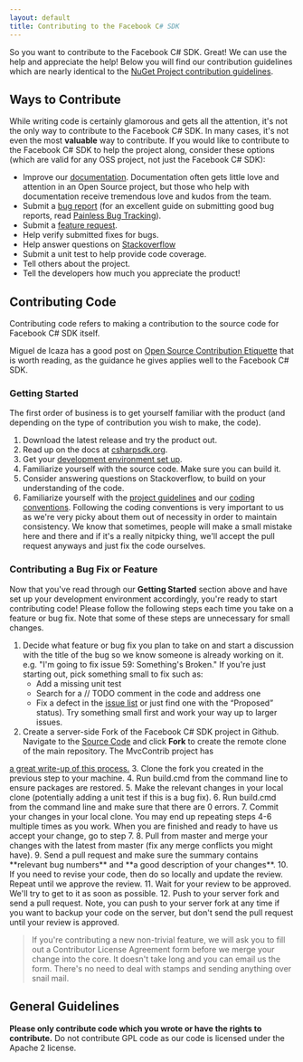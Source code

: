 ```yaml
---
layout: default
title: Contributing to the Facebook C# SDK
---
```


So you want to contribute to the Facebook C# SDK. Great! We can use the help and appreciate the help! Below you will find
our contribution guidelines which are nearly identical to the [NuGet Project contribution guidelines](http://docs.nuget.org/docs/contribute/contributing-to-nuget).

## Ways to Contribute

While writing code is certainly glamorous and gets all the attention, it's not the only way to contribute to the 
Facebook C# SDK. 
In many cases, it's not even the most **valuable** way to contribute. 
If you would like to contribute to the Facebook C# SDK to help the project along, consider these options 
(which are valid for any OSS project, not just the Facebook C# SDK):

* Improve our [documentation](/docs/contributing-documentation). Documentation often gets little love and attention in an Open Source project, but those who help with documentation receive tremendous love and kudos from the team. 
* Submit a <a title="Facebook C# SDK Issues" href="https://github.com/facebook-csharp-sdk/facebook-csharp-sdk/issues/new">bug report</a> (for an excellent guide on submitting good bug reports, read <a title="Painless Bug Tracking" href="http://www.joelonsoftware.com/articles/fog0000000029.html">Painless Bug Tracking</a>). 
* Submit a <a title="Facebook C# SDK Issues" href="https://github.com/facebook-csharp-sdk/facebook-csharp-sdk/issues/new">feature request</a>. 
* Help verify submitted fixes for bugs. 
* Help answer questions on [Stackoverflow](http://stackoverflow.com/questions/tagged/facebook-c%23-sdk)
* Submit a unit test to help provide code coverage. 
* Tell others about the project. 
* Tell the developers how much you appreciate the product! 

## Contributing Code

Contributing code refers to making a contribution to the source code for Facebook C# SDK itself.

Miguel de Icaza has a good post 
on <a href="http://tirania.org/blog/archive/2010/Dec-31.html">Open Source Contribution Etiquette</a> that is worth reading, 
as the guidance he gives applies well to the Facebook C# SDK.

### Getting Started

The first order of business is to get yourself familiar with the product (and depending on the type of contribution you wish to make, the code).

1. Download the latest release and try the product out.
2. Read up on the docs at [csharpsdk.org](http://csharpsdk.org).
3. Get your [development environment set up](/docs/setting-up-the-development-environment). 
4. Familiarize yourself with the source code. Make sure you can build it. 
5. Consider answering questions on Stackoverflow, to build on your understanding of the code. 
6. Familiarize yourself with the [project guidelines](/docs/project-guidelines) and our [coding conventions](/docs/coding-guidelines). Following the coding conventions is very important to us as we're very picky about them out of necessity in order to maintain consistency. We know that sometimes, people will make a small mistake here and there and if it's a really nitpicky thing, we'll accept the pull request anyways and just fix the code ourselves. 

### Contributing a Bug Fix or Feature

Now that you've read through our **Getting Started** section above and have set up your development environment accordingly, you're ready to start 
contributing code! Please follow the following steps each time you take on a feature or bug fix. 
Note that some of these steps are unnecessary for small changes.

1. Decide what feature or bug fix you plan to take on and start a discussion with the title of the bug so we know someone is already working on it. e.g. "I'm going to fix issue 59: Something's Broken." If you're just starting out, pick something small to fix such as:
    * Add a missing unit test
    * Search for a // TODO comment in the code and address one 
    * Fix a defect in the <a title="Issue List" href="https://github.com/facebook-csharp-sdk/facebook-csharp-sdk/issues?milestone=&sort=updated&state=open">issue list</a> or just find one with the &ldquo;Proposed&rdquo; status). Try something small first and work your way up to larger issues. 
2. Create a server-side Fork of the Facebook C# SDK project in Github.  
Navigate to the <a title="Facebook C# SDK Source Code" href="https://github.com/facebook-csharp-sdk/facebook-csharp-sdk">Source Code</a> and 
click **Fork** to create the remote clone of the main repository. The MvcContrib project has 
<a title="How to contribute to MvcContrib" href="http://mvccontrib.codeplex.com/wikipage?title=HowToContribute&amp;referringTitle=T4MVC_contrib">
a great write-up of this process.</a>
3. Clone the fork you created in the previous step to your machine. 
4. Run build.cmd from the command line to ensure packages are restored. 
5. Make the relevant changes in your local clone (potentially adding a unit test if this is a bug fix).
6. Run build.cmd from the command line and make sure that there are 0 errors. 
7. Commit your changes in your local clone. You may end up repeating steps 4-6 multiple times as you work. When you are finished and ready to have us accept 
your change, go to step 7. 
8. Pull from master and merge your changes with the latest from master (fix any merge conflicts you might have).
9. Send a pull request and make sure the summary contains **relevant bug numbers** and **a good description of your changes**.
10. If you need to revise your code, then do so locally and update the review. Repeat until we approve the review. 
11. Wait for your review to be approved. We'll try to get to it as soon as possible. 
12. Push to your server fork and send a pull request. Note, you can push to your server fork at any 
time if you want to backup your code on the server, but don't send the pull request until your review is approved.
 
> If you're contributing a new non-trivial feature, we will ask you to fill out a Contributor License Agreement 
form before we merge your change into the core. It doesn't take long and you can email us the form. 
There's no need to deal with stamps and sending anything over snail mail.

## General Guidelines

**Please only contribute code which you wrote or have the rights to contribute.** Do not contribute GPL code as our code is licensed under the Apache 2 license.
